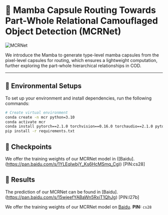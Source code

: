 # 💊 Mamba Capsule Routing Towards Part-Whole Relational Camouflaged Object Detection (MCRNet)


![MCRNet](https://github.com/user-attachments/assets/400b892b-633e-4e41-bf39-25686d4b1179)

We introduce the Mamba to generate type-level mamba capsules from the pixel-level capsules for routing, which ensures a lightweight computation, further exploring the part-whole hierarchical relationships in COD.

---

📌 Environmental Setups
---

To set up your environment and install dependencies, run the following commands:

```bash
# Create virtual environment
conda create -n mcr python=3.10
conda activate mcr
conda install pytorch==2.1.0 torchvision==0.16.0 torchaudio==2.1.0 pytorch-cuda=11.8 -c pytorch -c nvidia
pip install -r requirements.txt
```


📌 Checkpoints
---
We offer the training weights of our MCRNet model in ([Baidu]. (https://pan.baidu.com/s/1YLEqlwbjY_Ks6HcMSmq_Cg)) [PIN:cs28] 





📌 Results
---
The prediction of our MCRNet can be found in [Baidu]. (https://pan.baidu.com/s/15wjeefYABaWn5RxiT1QhJg) [PIN:l27b] 



We offer the training weights of our MCRNet model on [Baidu](https://pan.baidu.com/s/16iP-qMWXDoh6XpgNqpPcUQ). **PIN:** `cs28`
